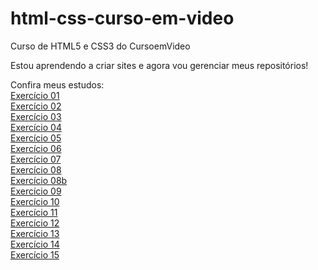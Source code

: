 # html-css-curso-em-video
 Curso de HTML5 e CSS3 do CursoemVideo

 Estou aprendendo a criar sites e agora vou gerenciar meus repositórios!
 
 Confira meus estudos:
 <br>
 <a href="https://vitorhfcorrea.github.io/html-css-curso-em-video/modulo01/ex001/">Exercício 01</a>
 <br>
 <a href="https://vitorhfcorrea.github.io/html-css-curso-em-video/modulo01/ex002/">Exercício 02</a>
 <br>
 <a href="https://vitorhfcorrea.github.io/html-css-curso-em-video/modulo01/ex003/">Exercício 03</a>
 <br>
 <a href="https://vitorhfcorrea.github.io/html-css-curso-em-video/modulo01/ex004/">Exercício 04</a>
 <br>
 <a href="https://vitorhfcorrea.github.io/html-css-curso-em-video/modulo01/ex005/">Exercício 05</a>
 <br>
 <a href="https://vitorhfcorrea.github.io/html-css-curso-em-video/modulo01/ex006/">Exercício 06</a>
 <br>
 <a href="https://vitorhfcorrea.github.io/html-css-curso-em-video/modulo01/ex007/">Exercício 07</a>
 <br>
 <a href="https://vitorhfcorrea.github.io/html-css-curso-em-video/modulo01/ex008/">Exercício 08</a>
 <br>
 <a href="https://vitorhfcorrea.github.io/html-css-curso-em-video/modulo01/ex008b/">Exercício 08b</a>
 <br>
 <a href="https://vitorhfcorrea.github.io/html-css-curso-em-video/modulo01/ex009/">Exercício 09</a>
 <br>
 <a href="https://vitorhfcorrea.github.io/html-css-curso-em-video/modulo01/ex010/">Exercício 10</a>
 <br>
 <a href="https://vitorhfcorrea.github.io/html-css-curso-em-video/modulo01/ex011/">Exercício 11</a>
 <br>
 <a href="https://vitorhfcorrea.github.io/html-css-curso-em-video/modulo01/ex012/">Exercício 12</a>
 <br>
 <a href="https://vitorhfcorrea.github.io/html-css-curso-em-video/modulo01/ex013/">Exercício 13</a>
 <br>
 <a href="https://vitorhfcorrea.github.io/html-css-curso-em-video/modulo01/ex014/">Exercício 14</a>
 <br>
 <a href="https://vitorhfcorrea.github.io/html-css-curso-em-video/modulo01/ex015/">Exercício 15</a>
 <br>